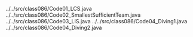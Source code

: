 ../../src/class086/Code01_LCS.java
../../src/class086/Code02_SmallestSufficientTeam.java
../../src/class086/Code03_LIS.java
../../src/class086/Code04_Diving1.java
../../src/class086/Code04_Diving2.java
